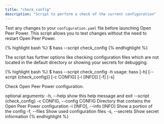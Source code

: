 ```yaml
---
title: "check_config"
description: "Script to perform a check of the current configuration"
---
```


Test any changes to your `configuration.yaml` file before launching Open Peer Power. This script allows you to test changes without the need to restart Open Peer Power.

{% highlight bash %}
$ hass --script check_config
{% endhighlight %}

The script has further options like checking configuration files which are not located in the default directory or showing your secrets for debugging.

{% highlight bash %}
$ hass --script check_config -h
usage: hass [-h] [--script {check_config}] [-c CONFIG] [-i [INFO]] [-f] [-s]

Check Open Peer Power configuration.

optional arguments:
  -h, --help            show this help message and exit
  --script {check_config}
  -c CONFIG, --config CONFIG
                        Directory that contains the Open Peer Power
                        configuration
  -i [INFO], --info [INFO]
                        Show a portion of the config
  -f, --files           Show used configuration files
  -s, --secrets         Show secret information
{% endhighlight %}


